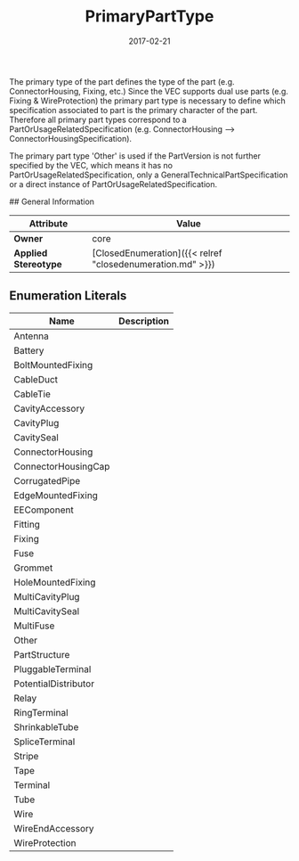 ﻿---
title: PrimaryPartType
toc: false
type: specs
date: "2017-02-21"
draft: false
specification: VEC
version: 1.1.3
documentType: "Recommendation"
elementType: Class
classes:
  - PrimaryPartType
menu_name: vec-1.1.3
---
<p> The primary type of the part defines the type of the part (e.g. ConnectorHousing, Fixing, etc.) Since the VEC supports dual use parts (e.g. Fixing &amp; WireProtection) the primary part type is necessary to define which specification associated to part is the primary character of the part. Therefore all primary part types correspond to a PartOrUsageRelatedSpecification (e.g. ConnectorHousing --&gt; ConnectorHousingSpecification).     </p>      <p> The primary part type 'Other' is used if the PartVersion is not further specified by the VEC, which means it has no PartOrUsageRelatedSpecification, only a GeneralTechnicalPartSpecification or a direct instance of PartOrUsageRelatedSpecification.      </p>
## General Information

| Attribute               | Value |
|-------------------------|-------|
| **Owner**               | core |
| **Applied Stereotype**  | [ClosedEnumeration]({{< relref "closedenumeration.md" >}})<br/>  |

## Enumeration Literals
| Name          | **Description** |
|---------------|-----------------|
| Antenna |  |
| Battery |  |
| BoltMountedFixing |  |
| CableDuct |  |
| CableTie |  |
| CavityAccessory |  |
| CavityPlug |  |
| CavitySeal |  |
| ConnectorHousing |  |
| ConnectorHousingCap |  |
| CorrugatedPipe |  |
| EdgeMountedFixing |  |
| EEComponent |  |
| Fitting |  |
| Fixing |  |
| Fuse |  |
| Grommet |  |
| HoleMountedFixing |  |
| MultiCavityPlug |  |
| MultiCavitySeal |  |
| MultiFuse |  |
| Other |  |
| PartStructure |  |
| PluggableTerminal |  |
| PotentialDistributor |  |
| Relay |  |
| RingTerminal |  |
| ShrinkableTube |  |
| SpliceTerminal |  |
| Stripe |  |
| Tape |  |
| Terminal |  |
| Tube |  |
| Wire |  |
| WireEndAccessory |  |
| WireProtection |  |
